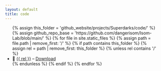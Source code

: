 ```yaml
---
layout: default
title: code
---
```


<ul>
{% assign this_folder = 'github_website/projects/Superdarks/code/' %}
{% assign github_repo_base = 'https://github.com/dangerisom/Isom-Lab/blob/main/' %}
{% for file in site.static_files %}
  {% assign path = file.path | remove_first: '/' %}
  {% if path contains this_folder %}
    {% assign rel = path | remove_first: this_folder %}
    {% unless rel contains '/' %}
      <li>
        📄 <a href="{{ github_repo_base }}{{ this_folder }}{{ rel }}" target="_blank">{{ rel }}</a>  
        – <a href="{{ site.baseurl }}/{{ path }}" download>Download</a>
      </li>
    {% endunless %}
  {% endif %}
{% endfor %}
</ul>


